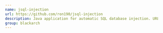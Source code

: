 ```yaml
---
name: jsql-injection
url: https://github.com/ron190/jsql-injection
description: Java application for automatic SQL database injection. URL : https://github.com/ron190/jsql-injection Groups : blackarch blackarch-webapp blackarch-exploitation blackarch-fuzzer
group: blackarch
---
```

